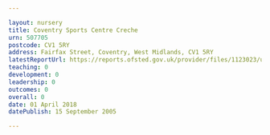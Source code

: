 ```yaml
---

layout: nursery
title: Coventry Sports Centre Creche
urn: 507705
postcode: CV1 5RY
address: Fairfax Street, Coventry, West Midlands, CV1 5RY
latestReportUrl: https://reports.ofsted.gov.uk/provider/files/1123023/urn/507705.pdf
teaching: 0
development: 0
leadership: 0
outcomes: 0
overall: 0
date: 01 April 2018 
datePublish: 15 September 2005

---
```

